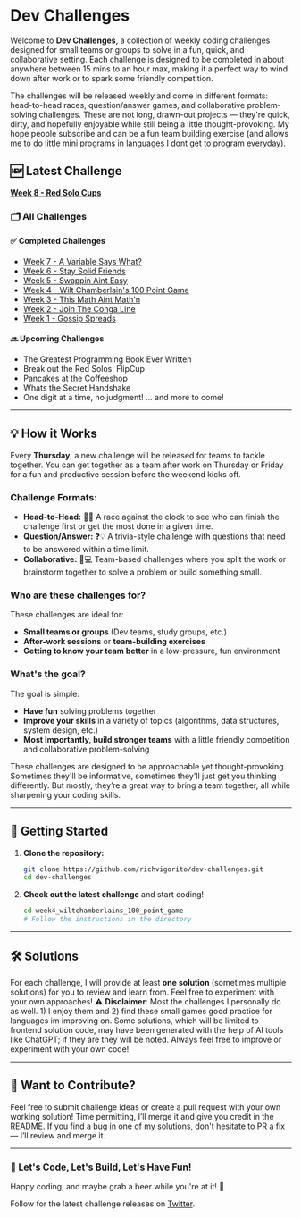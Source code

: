 # Dev Challenges

Welcome to **Dev Challenges**, a collection of weekly coding challenges designed for small teams or groups to solve in a fun, quick, and collaborative setting. Each challenge is designed to be completed in about anywhere between 15 mins to an hour max, making it a perfect way to wind down after work or to spark some friendly competition. 

The challenges will be released weekly and come in different formats: head-to-head races, question/answer games, and collaborative problem-solving challenges. These are not long, drawn-out projects — they're quick, dirty, and hopefully enjoyable while still being a little thought-provoking. My hope people subscribe and can be a fun team building exercise (and allows me to do little mini programs in languages I dont get to program everyday). 

## 🆕 Latest Challenge

**[Week 8 -  Red Solo Cups](./week8_red_solo_cups)**

### 🗂 All Challenges

#### ✅ Completed Challenges
- [Week 7 -  A Variable Says What?](./week7_a_variable_says_what)
- [Week 6 - Stay Solid Friends](./week6_stay_solid_friends)
- [Week 5 - Swappin Aint Easy](./week5_swappin_aint_easy)  
- [Week 4 - Wilt Chamberlain's 100 Point Game](./week4_wiltchamberlains_100_point_game)  
- [Week 3 - This Math Aint Math'n](./week3_this_math_aint_mathin)
- [Week 2 - Join The Conga Line](./week2_the_conga_line)  
- [Week 1 - Gossip Spreads](./week1_gossip_spreads)

#### 🔜 Upcoming Challenges
- The Greatest Programming Book Ever Written
- Break out the Red Solos: FlipCup
- Pancakes at the Coffeeshop
- Whats the Secret Handshake
- One digit at a time, no judgment!
  ... and more to come!

---

## 💡 How it Works
Every **Thursday**, a new challenge will be released for teams to tackle together. You can get together as a team after work on Thursday or Friday for a fun and productive session before the weekend kicks off.

### Challenge Formats:
- **Head-to-Head:** 🏁🔥 A race against the clock to see who can finish the challenge first or get the most done in a given time.
- **Question/Answer:** ❓💡 A trivia-style challenge with questions that need to be answered within a time limit.
- **Collaborative:** 🤝💻 Team-based challenges where you split the work or brainstorm together to solve a problem or build something small.

### Who are these challenges for?
These challenges are ideal for:
- **Small teams or groups** (Dev teams, study groups, etc.)
- **After-work sessions** or **team-building exercises**
- **Getting to know your team better** in a low-pressure, fun environment

### What's the goal?
The goal is simple:
- **Have fun** solving problems together
- **Improve your skills** in a variety of topics (algorithms, data structures, system design, etc.)
- **Most Importantly, build stronger teams** with a little friendly competition and collaborative problem-solving

These challenges are designed to be approachable yet thought-provoking. Sometimes they'll be informative, sometimes they'll just get you thinking differently. But mostly, they’re a great way to bring a team together, all while sharpening your coding skills.

---

## 🚀 Getting Started
1. **Clone the repository:**

    ```bash
    git clone https://github.com/richvigorito/dev-challenges.git
    cd dev-challenges
    ```

2. **Check out the latest challenge** and start coding!

    ```bash
    cd week4_wiltchamberlains_100_point_game
    # Follow the instructions in the directory
    ```

---
## 🛠 Solutions
For each challenge, I will provide at least **one solution** (sometimes multiple solutions) for you to review and learn from. Feel free to experiment with your own approaches!
⚠️ **Disclaimer**: Most the challenges I personally do as well. 1) I enjoy them and 2) find these small games good practice for languages im improving on. Some solutions, which will be limited to frontend solution code, may have been generated with the help of AI tools like ChatGPT; if they are they will be noted.  Always feel free to improve or experiment with your own code!

---
## 📢 Want to Contribute?
Feel free to submit challenge ideas or create a pull request with your own working solution! Time permitting, I’ll merge it and give you credit in the README. If you find a bug in one of my solutions, don't hesitate to PR a fix — I’ll review and merge it. 

---
### 🙌 Let's Code, Let's Build, Let's Have Fun!
Happy coding, and maybe grab a beer while you're at it! 🍻

Follow for the latest challenge releases on [Twitter](https://x.com/hotfixfridays).
